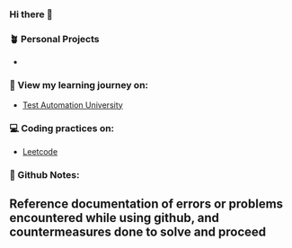 ### Hi there 👋


<!--
**jmgav03/jmgav03** is a ✨ _special_ ✨ repository because its `README.md` (this file) appears on your GitHub profile.
s
Here are some ideas to get you started:

- 🔭 I’m currently working on ...
- 🌱 I’m currently learning ...
- 👯 I’m looking to collaborate on ...
- 🤔 I’m looking for help with ...
- 💬 Ask me about ...
- 📫 How to reach me: ...
- 😄 Pronouns: ...
- ⚡ Fun fact: ...
-->

### 🪴 Personal Projects
- 


### 🌱 View my learning journey on:
- [Test Automation University](https://testautomationu.applitools.com/me.html#jmgavilan)



### 💻 Coding practices on:
- [Leetcode](https://leetcode.com/jmgav03/)



### 📓 Github Notes:
Reference documentation of errors or problems encountered while using github, and countermeasures done to solve and proceed
-
